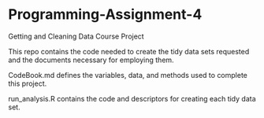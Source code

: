 # Programming-Assignment-4
Getting and Cleaning Data Course Project

This repo contains the code needed to create the tidy data sets requested and the documents necessary for employing them.

CodeBook.md defines the variables, data, and methods used to complete this project.

run_analysis.R contains the code and descriptors for creating each tidy data set.
